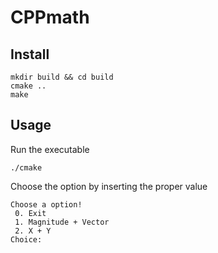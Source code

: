 # CPPmath

## Install

```
mkdir build && cd build
cmake ..
make
```

## Usage

Run the executable

```
./cmake
```

Choose the option by inserting the proper value

```
Choose a option!
 0. Exit
 1. Magnitude + Vector
 2. X + Y
Choice:
```
